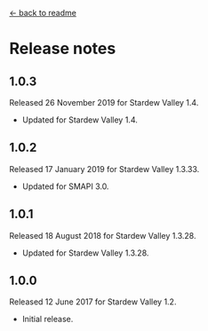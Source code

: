 ﻿﻿[← back to readme](README.md)

# Release notes
## 1.0.3
Released 26 November 2019 for Stardew Valley 1.4.

* Updated for Stardew Valley 1.4.

## 1.0.2
Released 17 January 2019 for Stardew Valley 1.3.33.

* Updated for SMAPI 3.0.

## 1.0.1
Released 18 August 2018 for Stardew Valley 1.3.28.

* Updated for Stardew Valley 1.3.28.

## 1.0.0
Released 12 June 2017 for Stardew Valley 1.2.

* Initial release.

